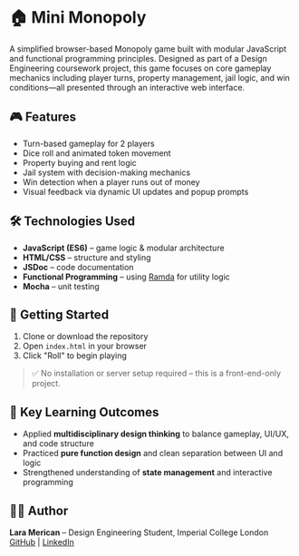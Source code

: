 # 🏠 Mini Monopoly

A simplified browser-based Monopoly game built with modular JavaScript and functional programming principles. Designed as part of a Design Engineering coursework project, this game focuses on core gameplay mechanics including player turns, property management, jail logic, and win conditions—all presented through an interactive web interface.

## 🎮 Features

- Turn-based gameplay for 2 players
- Dice roll and animated token movement
- Property buying and rent logic
- Jail system with decision-making mechanics
- Win detection when a player runs out of money
- Visual feedback via dynamic UI updates and popup prompts

## 🛠 Technologies Used

- **JavaScript (ES6)** – game logic & modular architecture  
- **HTML/CSS** – structure and styling  
- **JSDoc** – code documentation  
- **Functional Programming** – using [Ramda](https://ramdajs.com/) for utility logic  
- **Mocha** – unit testing

## 🚀 Getting Started

1. Clone or download the repository  
2. Open `index.html` in your browser  
3. Click "Roll" to begin playing

> ✅ No installation or server setup required – this is a front-end-only project.

## 🧠 Key Learning Outcomes

- Applied **multidisciplinary design thinking** to balance gameplay, UI/UX, and code structure  
- Practiced **pure function design** and clean separation between UI and logic  
- Strengthened understanding of **state management** and interactive programming  

## 👩‍🎓 Author

**Lara Merican** – Design Engineering Student, Imperial College London  
[GitHub](https://github.com/larasm192) | [LinkedIn](https://linkedin.com/in/lara-merican)
